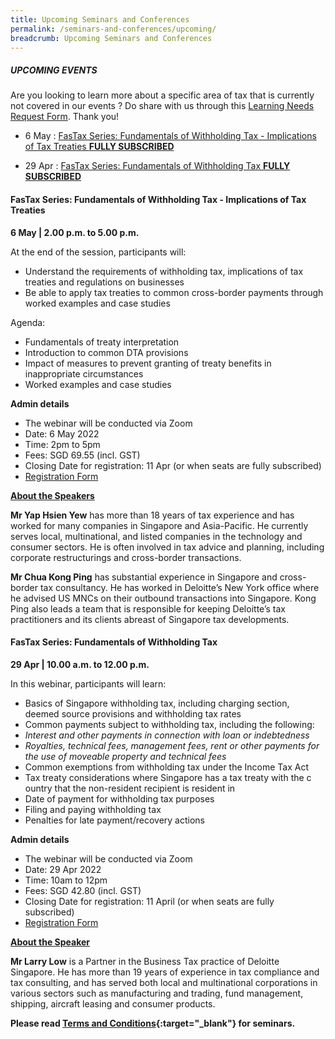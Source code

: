 ```yaml
---
title: Upcoming Seminars and Conferences
permalink: /seminars-and-conferences/upcoming/
breadcrumb: Upcoming Seminars and Conferences
---
```

##### **UPCOMING EVENTS**
Are you looking to learn more about a specific area of tax that is currently not covered in our events ? 
Do share with us through this [Learning Needs Request Form](https://form.gov.sg/5d2c51283703d80011e52615). Thank you!



* 6 May : [FasTax Series: Fundamentals of Withholding Tax - Implications of Tax Treaties **FULLY SUBSCRIBED**](/seminars-and-conferences/upcoming/#6May-ta-id)

* 29 Apr : [FasTax Series: Fundamentals of Withholding Tax **FULLY SUBSCRIBED**](/seminars-and-conferences/upcoming/#29Apr-ta-id)


<a id="6May-ta-id"></a>
#### **FasTax Series: Fundamentals of Withholding Tax - Implications of Tax Treaties**
**6 May | 2.00 p.m. to 5.00 p.m.**

At the end of the session, participants will:
* Understand the requirements of withholding tax, implications of tax treaties and regulations on businesses
* Be able to apply tax treaties to common cross-border payments through worked examples and case studies

Agenda:
* Fundamentals of treaty interpretation
* Introduction to common DTA provisions
* Impact of measures to prevent granting of treaty benefits in inappropriate circumstances
* Worked examples and case studies

**Admin details**
* The webinar will be conducted via Zoom
* Date: 6 May 2022
* Time: 2pm to 5pm
* Fees: SGD 69.55 (incl. GST)
* Closing Date for registration: 11 Apr (or when seats are fully subscribed)
* [Registration Form](https://form.gov.sg/624a6f22639e1e00140ae171)

[**About the Speakers**](/seminars-and-conferences/upcoming/#6Mayspeakers-ta-id)

<a id="6Mayspeakers-ta-id"></a>
**Mr Yap Hsien Yew** has more than 18 years of tax experience and has worked for many companies in Singapore and Asia-Pacific. He currently serves local, multinational, and listed companies in the technology and consumer sectors. He is often involved in tax advice and planning, including corporate restructurings and cross-border transactions.

**Mr Chua Kong Ping** has substantial experience in Singapore and cross-border tax consultancy. He has worked in Deloitte’s New York office where he advised US MNCs on their outbound transactions into Singapore. Kong Ping also leads a team that is responsible for keeping Deloitte’s tax practitioners and its clients abreast of Singapore tax developments.



<a id="29Apr-ta-id"></a>
#### **FasTax Series: Fundamentals of Withholding Tax**
**29 Apr | 10.00 a.m. to 12.00 p.m.**

In this webinar, participants will learn:
* Basics of Singapore withholding tax, including charging section, deemed source provisions and withholding tax rates
* Common payments subject to withholding tax, including the following:
* *Interest and other payments in connection with loan or indebtedness*
* *Royalties, technical fees, management fees, rent or other payments for the use of moveable property and technical fees*
* Common exemptions from withholding tax under the Income Tax Act
* Tax treaty considerations where Singapore has a tax treaty with the c ountry that the non-resident recipient is resident in
* Date of payment for withholding tax purposes
* Filing and paying withholding tax
* Penalties for late payment/recovery actions
 
**Admin details**
* The webinar will be conducted via Zoom
* Date: 29 Apr 2022
* Time: 10am to 12pm
* Fees: SGD 42.80 (incl. GST)
* Closing Date for registration: 11 April (or when seats are fully subscribed)
* [Registration Form](https://form.gov.sg/624a62edb691890015723674)

[**About the Speaker**](/seminars-and-conferences/upcoming/#29Aprspeakers-ta-id)

<a id="29Aprspeakers-ta-id"></a>
**Mr Larry Low** is a Partner in the Business Tax practice of Deloitte Singapore. He has more than 19 years of experience in tax compliance and tax consulting, and has served both local and multinational corporations in various sectors such as manufacturing and trading, fund management, shipping, aircraft leasing and consumer products.





**Please read [Terms and Conditions](https://production-iras-tax-academy.netlify.com/executive-tax-programmes/terms-and-conditions/){:target="_blank"} for seminars.**